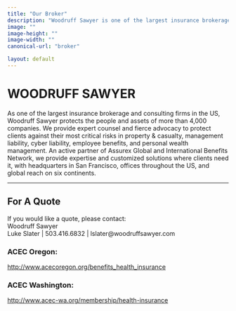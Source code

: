 ```yaml
---
title: "Our Broker"
description: "Woodruff Sawyer is one of the largest insurance brokerage and consulting firms in the US, Woodruff Sawyer protects the people and assets of more than 4,000 companies."
image: ""
image-height: ""
image-width: ""
canonical-url: "broker"

layout: default
---
```

<div class="banner">
    <div class="color-overlay"></div>
  </div>
  <div class="container main-body">
    <div class="row">
      <div class="col-12">
        <h1>WOODRUFF SAWYER</h1>
        <p>As one of the largest insurance brokerage and consulting firms in the US, Woodruff Sawyer protects the people and assets of more than 4,000 companies. We provide expert counsel and fierce advocacy to protect clients against their most critical risks in property & casualty, management liability, cyber liability, employee benefits, and personal wealth management. An active partner of Assurex Global and International Benefits Network, we provide expertise and customized solutions where clients need it, with headquarters in San Francisco, offices throughout the US, and global reach on six continents.</p>
      </div>
    </div>
    <hr />
    <div class="row">
      <div class="col-12">
        <h2>For A Quote</h2>
        <p>If you would like a quote, please contact:<br>Woodruff Sawyer<br>Luke Slater | 503.416.6832 | lslater@woodruffsawyer.com</p>
        <h3>ACEC Oregon:</h3>
        <p><a href="http://www.acecoregon.org/benefits_health_insurance" target="_blank">http://www.acecoregon.org/benefits_health_insurance</a></p>
        <h3>ACEC Washington:</h3>
        <p><a href="http://www.acec-wa.org/membership/health-insurance" target="_blank">http://www.acec-wa.org/membership/health-insurance</a> </p>
      </div>
    </div>
  </div>